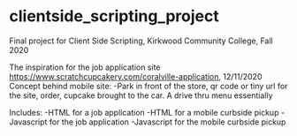 # clientside_scripting_project
Final project for Client Side Scripting, Kirkwood Community College, Fall 2020

The inspiration for the job application site https://www.scratchcupcakery.com/coralville-application, 12/11/2020
Concept behind mobile site: 
  -Park in front of the store, qr code or tiny url for the site, order, cupcake brought to the car. A drive thru menu essentially

Includes:
  -HTML for a job application
  -HTML for a mobile curbside pickup
  -Javascript for the job application
  -Javascript for the mobile curbside pickup

